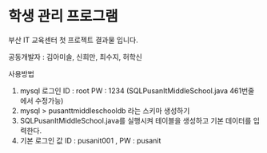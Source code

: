 # 학생 관리 프로그램

부산 IT 교육센터 첫 프로젝트 결과물 입니다.

공동개발자 : 김아미솔, 신희만, 최수지, 허학신


사용방법

1. mysql 로그인 ID : root PW : 1234 (SQLPusanItMiddleSchool.java 461번줄에서 수정가능)
2. mysql > pusanttmiddleschooldb 라는 스키마 생성하기
3. SQLPusanItMiddleSchool.java를 실행시켜 테이블을 생성하고 기본 데이터를 입력한다.
4. 기본 로그인 값 ID : pusanit001 , PW : pusanit
